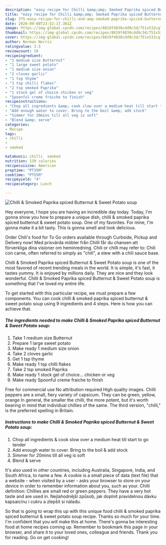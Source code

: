 ```yaml
---
description: "easy recipe for Chilli &amp;amp; Smoked Paprika spiced Butternut &amp;amp; Sweet Potato soup | how to make good Chilli &amp;amp; Smoked Paprika spiced Butternut &amp;amp; Sweet Potato soup"
title: "easy recipe for Chilli &amp;amp; Smoked Paprika spiced Butternut &amp;amp; Sweet Potato soup | how to make good Chilli &amp;amp; Smoked Paprika spiced Butternut &amp;amp; Sweet Potato soup"
slug: 375-easy-recipe-for-chilli-and-amp-smoked-paprika-spiced-butternut-and-amp-sweet-potato-soup-how-to-make-good-chilli-and-amp-smoked-paprika-spiced-butternut-and-amp-sweet-potato-soup
date: 2020-09-08T23:52:17.381Z
image: https://img-global.cpcdn.com/recipes/8819f4830cdd9c3d/751x532cq70/chilli-smoked-paprika-spiced-butternut-sweet-potato-soup-recipe-main-photo.jpg
thumbnail: https://img-global.cpcdn.com/recipes/8819f4830cdd9c3d/751x532cq70/chilli-smoked-paprika-spiced-butternut-sweet-potato-soup-recipe-main-photo.jpg
cover: https://img-global.cpcdn.com/recipes/8819f4830cdd9c3d/751x532cq70/chilli-smoked-paprika-spiced-butternut-sweet-potato-soup-recipe-main-photo.jpg
author: Norman Norris
ratingvalue: 3.5
reviewcount: 10
recipeingredient:
- "1 medium size Butternut"
- "1 large sweet potato"
- "1 medium size onion"
- "2 cloves garlic"
- "1 tsp thyme"
- "1 tsp chilli flakes"
- "2 tsp smoked Paprika"
- "1 stock gel of choice chicken or veg"
- "Spoonful creme fraiche to finish"
recipeinstructions:
- "Chop all ingredients &amp; cook slow over a medium heat till start to go tender"
- "Add enough water to cover. Bring to the boil &amp; add stock"
- "Simmer for 20mins till all veg is soft"
- "Blend &amp; serve"
categories:
- Recipe
tags:
- chilli
- 
- smoked

katakunci: chilli  smoked 
nutrition: 139 calories
recipecuisine: American
preptime: "PT35M"
cooktime: "PT55M"
recipeyield: "4"
recipecategory: Lunch

---
```



![Chilli &amp; Smoked Paprika spiced Butternut &amp; Sweet Potato soup](https://img-global.cpcdn.com/recipes/8819f4830cdd9c3d/751x532cq70/chilli-smoked-paprika-spiced-butternut-sweet-potato-soup-recipe-main-photo.jpg)

Hey everyone, I hope you are having an incredible day today. Today, I'm gonna show you how to prepare a unique dish, chilli &amp; smoked paprika spiced butternut &amp; sweet potato soup. One of my favorites. For mine, I'm gonna make it a bit tasty. This is gonna smell and look delicious.

Order Chili&#39;s food for To Go orders available through Curbside, Pickup and Delivery now! Med prisvärda möbler från Chilli får du chansen att förverkliga dina visioner om heminredning. Chili or chilli may refer to: Chili con carne, often referred to simply as &#34;chili&#34;, a stew with a chili sauce base.

Chilli &amp; Smoked Paprika spiced Butternut &amp; Sweet Potato soup is one of the most favored of recent trending meals in the world. It is simple, it's fast, it tastes yummy. It is enjoyed by millions daily. They are nice and they look wonderful. Chilli &amp; Smoked Paprika spiced Butternut &amp; Sweet Potato soup is something that I've loved my entire life.


To get started with this particular recipe, we must prepare a few components. You can cook chilli &amp; smoked paprika spiced butternut &amp; sweet potato soup using 9 ingredients and 4 steps. Here is how you can achieve that.

<!--inarticleads1-->

##### The ingredients needed to make Chilli &amp; Smoked Paprika spiced Butternut &amp; Sweet Potato soup:

1. Take 1 medium size Butternut
1. Prepare 1 large sweet potato
1. Make ready 1 medium size onion
1. Take 2 cloves garlic
1. Get 1 tsp thyme
1. Make ready 1 tsp chilli flakes
1. Take 2 tsp smoked Paprika
1. Make ready 1 stock gel of choice... chicken or veg
1. Make ready Spoonful creme fraiche to finish


Free for commercial use No attribution required High quality images. Chilli peppers are a small, fiery variety of capsicum. They can be green, yellow, orange In general, the smaller the chilli, the more potent, but it&#39;s worth bearing in mind that individual chillies of the same. The third version, &#34;chilli,&#34; is the preferred spelling in Britain. 

<!--inarticleads2-->

##### Instructions to make Chilli &amp; Smoked Paprika spiced Butternut &amp; Sweet Potato soup:

1. Chop all ingredients &amp; cook slow over a medium heat till start to go tender
1. Add enough water to cover. Bring to the boil &amp; add stock
1. Simmer for 20mins till all veg is soft
1. Blend &amp; serve


It&#39;s also used in other countries, including Australia, Singapore, India, and South Africa, to name a few. A cookie is a small piece of data (text file) that a website - when visited by a user - asks your browser to store on your device in order to remember information about you, such as your. Chilli definition: Chillies are small red or green peppers. They have a very hot taste and are used in. Nejlahodnější způsob, jak doplnit pravidelnou dávku kapsaicinu i cukru a zlepšit si náladu. 

So that is going to wrap this up with this unique food chilli &amp; smoked paprika spiced butternut &amp; sweet potato soup recipe. Thanks so much for your time. I'm confident that you will make this at home. There's gonna be interesting food at home recipes coming up. Remember to bookmark this page in your browser, and share it to your loved ones, colleague and friends. Thank you for reading. Go on get cooking!
